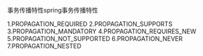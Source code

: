 事务传播特性spring事务传播特性

1.PROPAGATION_REQUIRED
2.PROPAGATION_SUPPORTS
3.PROPAGATION_MANDATORY
4.PROPAGATION_REQUIRES_NEW
5.PROPAGATION_NOT_SUPPORTED
6.PROPAGATION_NEVER
7.PROPAGATION_NESTED